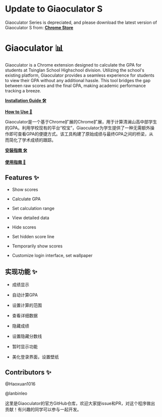 # Update to Giaoculator S

Giaoculator Series is depreciated, and please download the latest version of Giaoculator S from:
[**Chrome Store**]([https://g2h8ru7041.feishu.cn/docx/Gen9dgQzmoGIDsxNkFNcdR8CnQc](https://chromewebstore.google.com/detail/giaoculator-s/ipnfmngjhhddhpbeilinhbahdfgpmoch?authuser=0&hl=zh-CN))

# Giaoculator 📊

Giaoculator is a Chrome extension designed to calculate the GPA for students at Tsinglan School Highschool division. Utilizing the school's existing platform, Giaoculator provides a seamless experience for students to view their GPA without any additional hassle. This tool bridges the gap between raw scores and the final GPA, making academic performance tracking a breeze.

[**Installation Guide 🛠️**](https://g2h8ru7041.feishu.cn/docx/Gen9dgQzmoGIDsxNkFNcdR8CnQc)

[**How to Use 📙**](https://g2h8ru7041.feishu.cn/docx/J8Axd0pogoCwCzx0D8FchHZJnah)

Giaoculator是一个基于Chrome扩展的Chrome扩展，用于计算清澜山高中部学生的GPA。利用学校现有的平台“校宝”，Giaoculator为学生提供了一种无需额外操作即可查看GPA的便捷方式。该工具构建了原始成绩与最终GPA之间的桥梁，从而简化了学术成绩的跟踪。

[**安装指南 🛠️**](https://g2h8ru7041.feishu.cn/docx/Gen9dgQzmoGIDsxNkFNcdR8CnQc)

[**使用指南 📙**](https://g2h8ru7041.feishu.cn/docx/J8Axd0pogoCwCzx0D8FchHZJnah)

## Features ✨

- Show scores
- Calculate GPA
- Set calculation range
- View detailed data

- Hide scores
- Set hidden score line
- Temporarily show scores

- Customize login interface, set wallpaper

## 实现功能 ✨

- 成绩显示
- 自动计算GPA
- 设置计算的范围
- 查看详细数据

- 隐藏成绩
- 设置隐藏分数线
- 暂时显示功能

- 美化登录界面，设置壁纸

## Contributors ✨

@Haoxuan1016

@lanbinleo

这里是Giaoculator的官方GitHub仓库，欢迎大家提issue和PR，对这个程序做出贡献！有兴趣的同学可以参与一起开发。
